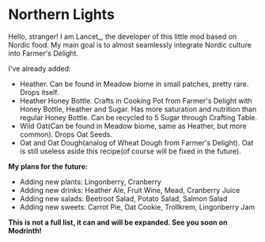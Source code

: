 # Northern Lights
Hello, stranger! I am Lancet_, the developer of this little mod based on Nordic food. My main goal is to almost seamlessly integrate Nordic culture into Farmer's Delight.

I've already added:
- Heather. Can be found in Meadow biome in small patches, pretty rare. Drops itself.
- Heather Honey Bottle. Crafts in Cooking Pot from Farmer's Delight with Honey Bottle, Heather and Sugar. Has more saturation and nutrition than regular Honey Bottle. Can be recycled to 5 Sugar through Crafting Table.
- Wild Oat(Can be found in Meadow biome, same as Heather, but more common). Drops Oat Seeds.
- Oat and Oat Dough(analog of Wheat Dough from Farmer's Delight). Oat is still useless aside this recipe(of course will be fixed in the future).
  
**My plans for the future:**
- Adding new plants: Lingonberry, Cranberry
- Adding new drinks: Heather Ale, Fruit Wine, Mead, Cranberry Juice
- Adding new salads: Beetroot Salad, Potato Salad, Salmon Salad
- Adding new sweets: Carrot Pie, Oat Cookie, Trollkrem, Lingonberry Jam
  
**This is not a full list, it can and will be expanded. See you soon on Modrinth!**
